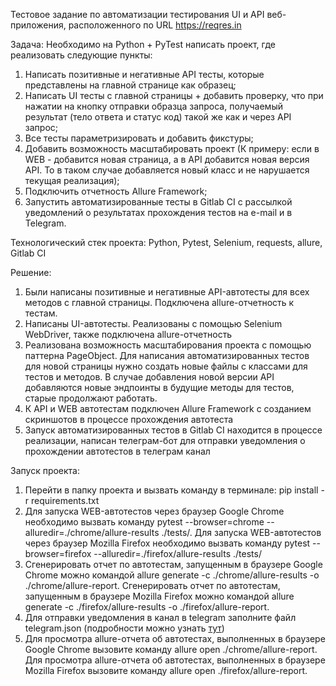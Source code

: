 Тестовое задание по автоматизации тестирования UI и API веб-приложения, расположенного по URL https://reqres.in

Задача:
Необходимо на Python + PyTest написать проект, где реализовать следующие пункты:
1) Написать позитивные и негативные API тесты, которые представлены на главной странице как образец;
2) Написать UI тесты с главной страницы + добавить проверку, что при нажатии на кнопку отправки образца запроса, получаемый результат (тело ответа и статус код) такой же как и через API запрос;
3) Все тесты параметризировать и добавить фикстуры;
4) Добавить возможность масштабировать проект (К примеру: если в WEB - добавится новая страница, а в API добавится новая версия API. То в таком случае добавляется новый класс и не нарушается текущая реализация);
5) Подключить отчетность Allure Framework;
6) Запустить автоматизированные тесты в Gitlab CI с рассылкой уведомлений о результатах прохождения тестов на e-mail и в Telegram.

Технологический стек проекта: Python, Pytest, Selenium, requests, allure, Gitlab CI

Решение:
1) Были написаны позитивные и негативные API-автотесты для всех методов с главной страницы. Подключена allure-отчетность к тестам.
2) Написаны UI-автотесты. Реализованы с помощью Selenium WebDriver, также подключена allure-отчетность
3) Реализована возможность масштабирования проекта с помощью паттерна PageObject. Для написания автоматизированных тестов для новой страницы нужно создать новые файлы с классами для тестов и методов. В случае добавления новой версии API добавляются новые эндпоинты в будущие методы для тестов, старые продолжают работать.
4) К API и WEB автотестам подключен Allure Framework с созданием скриншотов в процессе прохождения автотеста
5) Запуск автоматизированных тестов в Gitlab CI находится в процессе реализации, написан телеграм-бот для отправки уведомления о прохождении автотестов в телеграм канал

Запуск проекта:
1) Перейти в папку проекта и вызвать команду в терминале: pip install -r requirements.txt
2) Для запуска WEB-автотестов через браузер Google Chrome необходимо вызвать команду pytest --browser=chrome --alluredir=./chrome/allure-results ./tests/. Для запуска WEB-автотестов через браузер Mozilla Firefox необходимо вызвать команду pytest --browser=firefox --alluredir=./firefox/allure-results ./tests/
3) Сгенерировать отчет по автотестам, запущенным в браузере Google Chrome можно командой allure generate -c ./chrome/allure-results -o ./chrome/allure-report. Сгенерировать отчет по автотестам, запущенным в браузере Mozilla Firefox можно командой allure generate -c ./firefox/allure-results -o ./firefox/allure-report.
4) Для отправки уведомления в канал в telegram заполните файл telegram.json (подробности можно узнать [тут](https://github.com/MikhailStrelnikov90/TelegramBotAllure))
5) Для просмотра allure-отчета об автотестах, выполненных в браузере Google Chrome вызовите команду allure open ./chrome/allure-report. Для просмотра allure-отчета об автотестах, выполненных в браузере Mozilla Firefox вызовите команду allure open ./firefox/allure-report. 